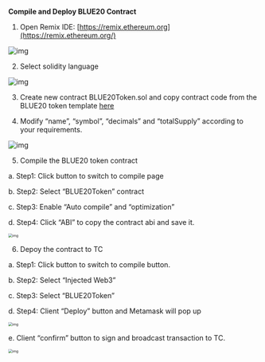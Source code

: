 **Compile and Deploy BLUE20 Contract**

1. Open Remix IDE: [https://remix.ethereum.org](https://remix.ethereum.org/)

![img](https://lh6.googleusercontent.com/zwki3hgBILOzXHtayDLvNCrmOXv6LTUQAIG02lRkOtzOtNJsUbIBXB7LUoN6RF8PbvkUGcRuLCA36I_RdqJCQVrfeZpwfbpfwlN7R0s3fJGMSTdMT8y56ngL3qCocUPW65UJ2bQZ)

2. Select solidity language

![img](https://lh3.googleusercontent.com/aLlINgoy2Luj45ZKVxPTExUS4I2QoX3WHzmLbO7_CJHQiL3plGvx0iCaI2YTGE8QmnhytN-HDOPvhGixQ7utrA_o9UJJVaujmQ5yj7ET8ju12Jh0luVtZHgpLGmOx9LUoFnzu2Eg)

3. Create new contract BLUE20Token.sol and copy contract code from the BLUE20 token template [here](BLUE20Token.template)


4. Modify “name”, “symbol”, “decimals” and “totalSupply” according to your requirements.

![img](/assets/fixed/6.png)

5. Compile the BLUE20 token contract

a. Step1: Click button to switch to compile page

b. Step2: Select “BLUE20Token” contract

c. Step3: Enable “Auto compile” and “optimization”

d. Step4: Click “ABI” to copy the contract abi and save it.

<img src="/assets/fixed/7.png" alt="img" style="zoom:50%;" />

6. Depoy the contract to TC

a. Step1: Click button to switch to compile button.

b. Step2: Select “Injected Web3”

c. Step3: Select “BLUE20Token”

d. Step4: Client “Deploy” button and Metamask will pop up

<img src="https://lh5.googleusercontent.com/lsWXpUN12iRTzMSJZpb8HFBL2ycH7JVPlrMqlK7aLOl4zLanqlp-3UHbranHk__tugeqWfnjg1k_2_0VnZlzJkJucJw3R-JDoxP84rAPWOJc1Oi5dgJZA3wRzyjwxKiy_6BdcBMb" alt="img" style="zoom:50%;" />

e.   Client “confirm” button to sign and broadcast transaction to TC.

<img src="/assets/fixed/8.png" alt="img" style="zoom:50%;" />